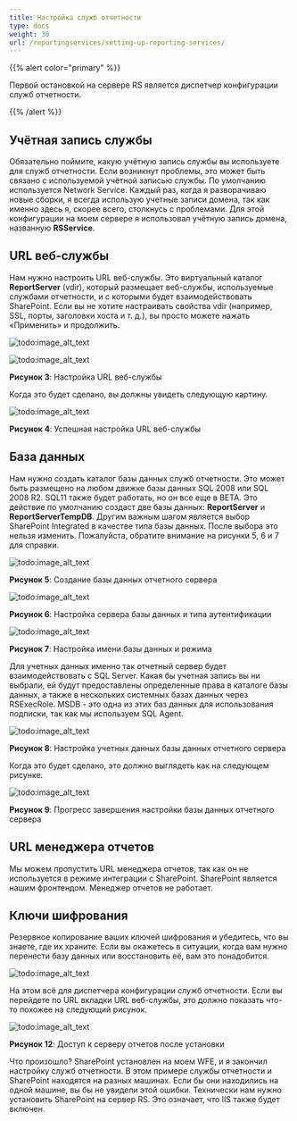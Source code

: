 ```yaml
---
title: Настройка служб отчетности
type: docs
weight: 30
url: /reportingservices/setting-up-reporting-services/
---
```


{{% alert color="primary" %}} 

Первой остановкой на сервере RS является диспетчер конфигурации служб отчетности. 

{{% /alert %}} 
## **Учётная запись службы**
Обязательно поймите, какую учётную запись службы вы используете для служб отчетности. Если возникнут проблемы, это может быть связано с используемой учётной записью службы. По умолчанию используется Network Service. Каждый раз, когда я разворачиваю новые сборки, я всегда использую учетные записи домена, так как именно здесь я, скорее всего, столкнусь с проблемами. Для этой конфигурации на моем сервере я использовал учётную запись домена, названную **RSService**. 
## **URL веб-службы**
Нам нужно настроить URL веб-службы. Это виртуальный каталог **ReportServer** (vdir), который размещает веб-службы, используемые службами отчетности, и с которыми будет взаимодействовать SharePoint. Если вы не хотите настраивать свойства vdir (например, SSL, порты, заголовки хоста и т. д.), вы просто можете нажать «Применить» и продолжить. 

![todo:image_alt_text](setting-up-reporting-services_1.png)

![todo:image_alt_text](setting-up-reporting-services_2.png)


**Рисунок 3**: Настройка URL веб-службы 

Когда это будет сделано, вы должны увидеть следующую картину. 

![todo:image_alt_text](setting-up-reporting-services_3.png)

**Рисунок 4**: Успешная настройка URL веб-службы 
## **База данных**
Нам нужно создать каталог базы данных служб отчетности. Это может быть размещено на любом движке базы данных SQL 2008 или SQL 2008 R2. SQL11 также будет работать, но он все еще в BETA. Это действие по умолчанию создаст две базы данных: **ReportServer** и **ReportServerTempDB**. 
Другим важным шагом является выбор SharePoint Integrated в качестве типа базы данных. После выбора это нельзя изменить. Пожалуйста, обратите внимание на рисунки 5, 6 и 7 для справки. 

![todo:image_alt_text](setting-up-reporting-services_4.png)

**Рисунок 5**: Создание базы данных отчетного сервера 

![todo:image_alt_text](setting-up-reporting-services_5.png)

**Рисунок 6**: Настройка сервера базы данных и типа аутентификации 

![todo:image_alt_text](setting-up-reporting-services_6.png)

**Рисунок 7**: Настройка имени базы данных и режима 

Для учетных данных именно так отчетный сервер будет взаимодействовать с SQL Server. Какая бы учетная запись вы ни выбрали, ей будут предоставлены определенные права в каталоге базы данных, а также в нескольких системных базах данных через RSExecRole. MSDB - это одна из этих баз данных для использования подписки, так как мы используем SQL Agent. 

![todo:image_alt_text](setting-up-reporting-services_7.png)

**Рисунок 8**: Настройка учетных данных базы данных отчетного сервера 

Когда это будет сделано, это должно выглядеть как на следующем рисунке. 

![todo:image_alt_text](setting-up-reporting-services_8.png)


**Рисунок 9**: Прогресс завершения настройки базы данных отчетного сервера 
## **URL менеджера отчетов**
Мы можем пропустить URL менеджера отчетов, так как он не используется в режиме интеграции с SharePoint. SharePoint является нашим фронтендом. Менеджер отчетов не работает. 
## **Ключи шифрования**
Резервное копирование ваших ключей шифрования и убедитесь, что вы знаете, где их храните. Если вы окажетесь в ситуации, когда вам нужно перенести базу данных или восстановить её, вам это понадобится. 

![todo:image_alt_text](setting-up-reporting-services_9.png)

На этом всё для диспетчера конфигурации служб отчетности. Если вы перейдете по URL вкладки URL веб-службы, это должно показать что-то похожее на следующий рисунок. 

![todo:image_alt_text](setting-up-reporting-services_10.png)

**Рисунок 12**: Доступ к серверу отчетов после установки 

Что произошло? SharePoint установлен на моем WFE, и я закончил настройку служб отчетности. В этом примере службы отчетности и SharePoint находятся на разных машинах. Если бы они находились на одной машине, вы бы не увидели этой ошибки. Технически нам нужно установить SharePoint на сервер RS. Это означает, что IIS также будет включен.